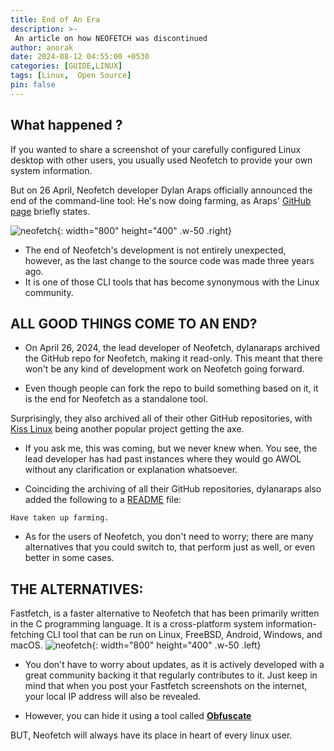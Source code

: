 ```yaml
---
title: End of An Era 
description: >-
 An article on how NEOFETCH was discontinued
author: anorak
date: 2024-08-12 04:55:00 +0530
categories: [GUIDE,LINUX]
tags: [Linux,  Open Source]
pin: false
---
```


## What happened ?


If you wanted to share a screenshot of your carefully configured Linux desktop with other users, you usually used Neofetch to provide your own system information.

 But on 26 April, Neofetch developer Dylan Araps officially announced the end of the command-line tool: He's now doing farming, as Araps' [GitHub page](https://github.com/dylanaraps/neofetch) briefly states.

![neofetch](/assets/img/202408/neo.png){: width="800" height="400" .w-50 .right}

- The end of Neofetch's development is not entirely unexpected, however, as the last change to the source code was made three years ago.
- It is one of those CLI tools that has become synonymous with the Linux community.

## ALL GOOD THINGS COME TO AN END?

- On April 26, 2024, the lead developer of Neofetch, dylanaraps archived the GitHub repo for Neofetch, making it read-only. This meant that there won't be any kind of development work on Neofetch going forward.

- Even though people can fork the repo to build something based on it, it is the end for Neofetch as a standalone tool.

Surprisingly, they also archived all of their other GitHub repositories, with [Kiss Linux](https://kisslinux.org/) being another popular project getting the axe.

- If you ask me, this was coming, but we never knew when. You see, the lead developer has had past instances where they would go AWOL without any clarification or explanation whatsoever.

- Coinciding the archiving of all their GitHub repositories, dylanaraps also added the following to a [README](https://github.com/dylanaraps/dylanaraps/blob/master/README.md) file:

``` Have taken up farming. ```

- As for the users of Neofetch, you don't need to worry; there are many alternatives that you could switch to, that perform just as well, or even better in some cases.


## THE ALTERNATIVES:

Fastfetch, is a faster alternative to Neofetch that has been primarily written in the C programming language. It is a cross-platform system information-fetching CLI tool that can be run on Linux, FreeBSD, Android, Windows, and macOS.
![neofetch](/assets/img/202408/fastfetch.jpeg){: width="800" height="400" .w-50 .left}

- You don't have to worry about updates, as it is actively developed with a great community backing it that regularly contributes to it. Just keep in mind that when you post your Fastfetch screenshots on the internet, your local IP address will also be revealed.

- However, you can hide it using a tool called  [**Obfuscate**](https://flathub.org/apps/com.belmoussaoui.Obfuscate)




BUT, Neofetch will always have its place in heart of every linux user.











